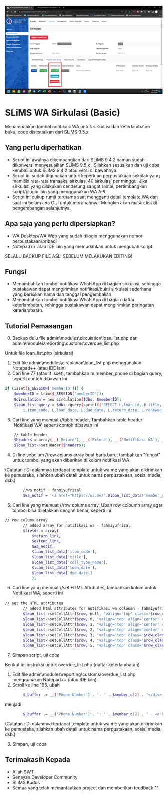 [![N|Solid](https://github.com/fahmiyufrizal/slims-wa-sirkulasi-basic/blob/main/Screenshot%20(378).png)](#)
# SLiMS WA Sirkulasi (Basic)

Menambahkan tombol notifikasi WA untuk sirkulasi dan keterlambatan buku, code disesuaikan dari SLiMS 9.5.x

## Yang perlu diperhatikan

- Script ini awalnya dikembangkan dari SLiMS 9.4.2 namun sudah dikonversi menyesuaikan SLiMS 9.5.x . Silahkan sesuaikan dan uji coba kembali untuk SLiMS 9.4.2 atau versi di bawahnya.
- Script ini sudah digunakan untuk keperluan perpustakaan sekolah yang memiliki rata-rata transaksi sirkulasi 40 sirkulasi per minggu. Jika sirkulasi yang dilakukan cenderung sangat ramai, pertimbangkan script/plugin lain yang menggunakan WA API.
- Script ini cukup rumit terutama saat mengganti detail template WA dan saat ini belum ada GUI untuk merubahnya. Mungkin akan masuk list di pengembangan selanjutnya.

## Apa saja yang perlu dipersiapkan?
- WA Desktop/WA Web yang sudah dilogin menggunakan nomor perpustakaan/pribadi
- Notepad++ atau IDE lain yang memudahkan untuk mengubah script

SELALU BACKUP FILE ASLI SEBELUM MELAKUKAN EDITING!

## Fungsi

- Menambahkan tombol notifikasi WhatsApp di bagian sirkulasi, sehingga pustakawan dapat mengirimkan notifikasi/bukti sirkulasi sederhana yang berisikan nama dan tanggal pengembalian
- Menambahkan tombol notifikasi WhatsApp di bagian daftar keterlambatan, sehingga pustakawan dapat mengirimkan peringatan keterlambatan.

## Tutorial Pemasangan

0. Backup dulu file admin\modules\circulation\loan_list.php dan admin\modules\reporting\customs\overdue_list.php

Untuk file loan_list.php (sirkulasi)
1. Edit file admin\modules\circulation\loan_list.php menggunakan Notepad++ (atau IDE lain)
2. Cari line 77 (atau if isset), tambahkan m.member_phone di bagian query, seperti contoh dibawah ini
```sh
if (isset($_SESSION['memberID'])) {
    $memberID = trim($_SESSION['memberID']);
    $circulation = new circulation($dbs, $memberID);
    $loan_list_query = $dbs->query(sprintf("SELECT L.loan_id, b.title, ct.coll_type_name,
        i.item_code, L.loan_date, L.due_date, L.return_date, L.renewed, m.member_name, m.member_phone,
````
3. Cari line yang memuat //table header, Tambahkan table header 'Notifikasi WA' seperti contoh dibawah ini
```sh
    // table header
	$headers = array(__('Return'), __('Extend'), __('Notifikasi WA'), __('Item Code'), __('Title'), __('Col. Type'), __('Loan Date'), __('Due Date'));
    $loan_list->setHeader($headers);
````
4. Di line sebelum //row colums array buat baris baru, tambahkan "fungsi" untuk tombol yang akan diberikan di kolom notifikasi WA

(Catatan : Di dalamnya terdapat template untuk wa.me yang akan dikirimkan ke pemustaka, silahkan ubah detail untuk nama perpustakaan, sosial media, dsb.)
```sh
		//wa notif - fahmiyufrizal
		$wa_notif = '<a href="https://wa.me/'.$loan_list_data['member_phone'].'?text=Hi, *'.$loan_list_data['member_name'].'*%0a%0aData peminjaman buku anda telah tercatat di basis data kami.%0aUntuk pengembalian buku bisa dilakukan sebelum tanggal *'.$loan_list_data['due_date'].'*%0aUntuk perpanjangan peminjaman, silahkan hubungi pustakawan sebelum tanggal *'.$loan_list_data['due_date'].'* melalui pesan WhatsApp ini.%0a%0aTerima Kasih!%0a%0aPerpustakaan Bina Insan Cendekia%0aSMPN 7 Madiun%0aIG : @smpn7official.library%0aperpustakaan.smpn7madiun.sch.id "target="_blank" class="btn btn-success btn-sm">'.__('Peminjaman').'</a><br></br><a href="https://wa.me/'.$loan_list_data['member_phone'].'?text=Hi, *'.$loan_list_data['member_name'].'*%0a%0aBuku berhasil diperpanjang!%0aUntuk pengembalian buku bisa dilakukan sebelum tanggal *'.$loan_list_data['due_date'].'*%0a%0aTerima Kasih!%0a%0aPerpustakaan Bina Insan Cendekia%0aSMPN 7 Madiun%0aIG : @smpn7official.library%0aperpustakaan.smpn7madiun.sch.id "target="_blank" class="btn btn-info btn-sm">'.__('Perpanjangan').'</a><br></br> <a href="https://wa.me/'.$loan_list_data['member_phone'].'?text=Hi, *'.$loan_list_data['member_name'].'*%0a%0aTerdapat data keterlambatan peminjaman buku dalam basis data kami. Untuk melakukan perpanjangan buku, silahkan hubungi pustakawan di Perpustakaan.%0a%0aTerima Kasih.%0a%0aPerpustakaan Bina Insan Cendekia%0aSMPN 7 Madiun%0aIG : @smpn7official.library%0aperpustakaan.smpn7madiun.sch.id "target="_blank"class="btn btn-danger btn-sm">'.__('Keterlambatan').'</a>';	
````

5. Cari line yang memuat //row colums array, Ubah row coloumn array agar tombol bisa diletakkan dengan benar, seperti ini
```sh
// row colums array
		// added array for notifikasi wa - fahmiyufrizal
        $fields = array(
            $return_link,
            $extend_link,
			$wa_notif, 
            $loan_list_data['item_code'],
            $loan_list_data['title'],
            $loan_list_data['coll_type_name'],
            $loan_list_data['loan_date'],
            $loan_list_data['due_date']
            );
````
6. Cari line yang memuat //set HTML Attributes, tambahkan kolom untuk Notifikasi WA, seperti ini
```sh
// set the HTML attributes
		// added html attributes for notifikasi wa coloumn - fahmiyufrizal
        $loan_list->setCellAttr($row, null, "valign='top' class='$row_class'");
        $loan_list->setCellAttr($row, 0, "valign='top' align='center' class='$row_class' style='width: 5%;'");
		$loan_list->setCellAttr($row, 1, "valign='top' align='center' class='$row_class' style='width: 5%;'");
        $loan_list->setCellAttr($row, 2, "valign='top' align='center' class='$row_class' style='width: 5%;'");
        $loan_list->setCellAttr($row, 3, "valign='top' class='$row_class' style='width: 10%;'"); // digunakan untuk notifikasi WA
        $loan_list->setCellAttr($row, 4, "valign='top' class='$row_class' style='width: 50%;'");
        $loan_list->setCellAttr($row, 5, "valign='top' class='$row_class' style='width: 15%;'");	
````
7. Simpan script, uji coba

Berikut ini instruksi untuk overdue_list.php (daftar keterlambatan)

1. Edit file admin\modules\reporting\customs\overdue_list.php menggunakan Notepad++ (atau IDE lain)
2. Scroll ke line 195, ubah
```sh
        $_buffer .= __('Phone Number') . ': ' . $member_d[2] . '</div>';
````
menjadi
```sh
		$_buffer .= __('Phone Number') . ': ' . $member_d[2] . ' - <a href="https://wa.me/'.$member_d[2].'?text=Hi, *'.$member_d[0].'*%0a%0aTerdapat data keterlambatan peminjaman buku dalam basis data kami. Untuk melakukan perpanjangan buku, silahkan hubungi pustakawan di Perpustakaan.%0a%0aTerima Kasih.%0a%0aPerpustakaan Bina Insan Cendekia%0aSMPN 7 Madiun%0aIG : @smpn7official.library%0aperpustakaan.smpn7madiun.sch.id "target="_blank"> Kirim Notifikasi via WA</a></div>';
````
(Catatan : Di dalamnya terdapat template untuk wa.me yang akan dikirimkan ke pemustaka, silahkan ubah detail untuk nama perpustakaan, sosial media, dsb.)

3. Simpan, uji coba

## Terimakasih Kepada

- Allah SWT
- Senayan Developer Community
- SLiMS Kudus
- Semua yang telah memanfaatkan project dan memberikan feedback ^^
